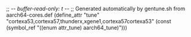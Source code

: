 ;; -*- buffer-read-only: t -*-
;; Generated automatically by gentune.sh from aarch64-cores.def
(define_attr "tune"
	"cortexa53,cortexa57,thunderx,xgene1,cortexa57cortexa53"
	(const (symbol_ref "((enum attr_tune) aarch64_tune)")))
